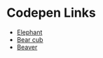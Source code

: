 # Codepen Links

* [Elephant](https://codepen.io/elloo/full/jGRJoQ/)
* [Bear cub](https://codepen.io/elloo/full/WZmqya/)
* [Beaver](https://codepen.io/elloo/full/rGgqNW/)
